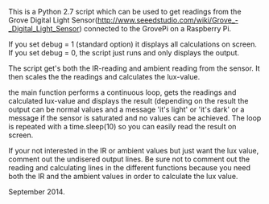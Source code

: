 This is a Python 2.7 script which can be used to get readings from the Grove Digital Light Sensor(http://www.seeedstudio.com/wiki/Grove_-_Digital_Light_Sensor) connected to the GrovePi on a Raspberry Pi.

If you set debug = 1 (standard option) it displays all calculations on screen.
If you set debug = 0, the script just runs and only displays the output.

The script get's both the IR-reading and ambient reading from the sensor. It then scales the the readings and calculates the lux-value.

the main function performs a continuous loop, gets the readings and calculated lux-value and displays the result (depending on the result the output can be normal values and a message 'it's light' or 'it's dark' or a message if the sensor is saturated and no values can be achieved. The loop is repeated with a time.sleep(10) so you can easily read the result on screen.

If your not interested in the IR or ambient values but just want the lux value, comment out the undisered output lines. Be sure not to comment out the reading and calculating lines in the different functions because you need both the IR and the ambient values in order to calculate the lux value.

September 2014.